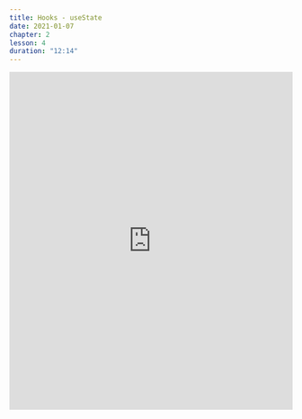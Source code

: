 ```yaml
---
title: Hooks - useState
date: 2021-01-07
chapter: 2
lesson: 4
duration: "12:14"
---
```


<iframe width="100%" height="600" src="https://www.youtube.com/embed/wQxo5hZ9KLM" title="YouTube video player" frameborder="0" allow="accelerometer; autoplay; clipboard-write; encrypted-media; gyroscope; picture-in-picture" allowfullscreen></iframe>